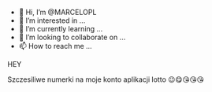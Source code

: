 - 👋 Hi, I’m @MARCELOPL
- 👀 I’m interested in ...
- 🌱 I’m currently learning ...
- 💞️ I’m looking to collaborate on ...
- 📫 How to reach me ...

<!---
MARCELOPL/MARCELOPL is a ✨ special ✨ repository because its `README.md` (this file) appears on your GitHub profile.
You can click the Preview link to take a look at your changes.
--->HEY
Szczesiliwe numerki na moje konto aplikacji lotto 😉😋😘😘😘
